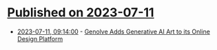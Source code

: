 # [Published on 2023-07-11](index.md)

* [2023-07-11, 09:14:00](https://soylentnews.org/article.pl?sid=23/07/10/1433209&from=rss) - [Genolve Adds Generative AI Art to its Online Design Platform](https://soylentnews.org/article.pl?sid=23/07/10/1433209&from=rss)

